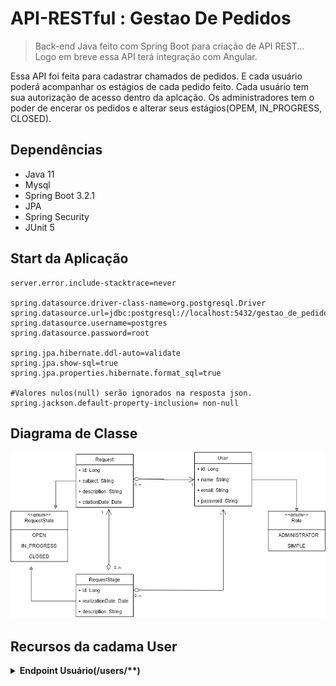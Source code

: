 # API-RESTful : Gestao De Pedidos
> Back-end Java feito com Spring Boot para criação de API REST... Logo em breve essa API terá integração com Angular.

Essa API foi feita para cadastrar chamados de pedidos. E cada usuário poderá acompanhar os estágios de cada pedido feito. Cada usuário tem sua autorização de acesso dentro da aplcação. Os administradores tem o poder de encerar os pedidos e alterar seus estágios(OPEM, IN_PROGRESS, CLOSED).

## Dependências
- Java 11
- Mysql
- Spring Boot 3.2.1
- JPA
- Spring Security
- JUnit 5

## Start da Aplicação
```
server.error.include-stacktrace=never

spring.datasource.driver-class-name=org.postgresql.Driver
spring.datasource.url=jdbc:postgresql://localhost:5432/gestao_de_pedidos
spring.datasource.username=postgres
spring.datasource.password=root

spring.jpa.hibernate.ddl-auto=validate
spring.jpa.show-sql=true
spring.jpa.properties.hibernate.format_sql=true

#Valores nulos(null) serão ignorados na resposta json.
spring.jackson.default-property-inclusion= non-null
```
## Diagrama de Classe
![alt text](https://github.com/JeffersonLuizCruz/API-RESTful-GestaoDePedidos/blob/main/API-RESTful-GestaoDePedidos/src/main/resources/tamplate/diagrama-class.png)

## Recursos da cadama User

<details>
<summary><strong> Endpoint Usuário(/users/**)</strong></summary>

### Rota[POST]
- Salvar Usuário.
[POST] http://localhost:8080/users/

#### Body:
```
{
    "name": "Hugo",
    "email": "hugo@gmail.com",
    "password": "123456789",
    "role": "SIMPLE"
}
```
### Rota[PUT]
- Editar Usuário.
[PUT] http://localhost:8080/users/1

#### Body:
```
{
    "name": "Hugo",
    "email": "hugo@gmail.com",
    "password": "1234hugo", //Edite Password
    "role": "ADMINISTRATOR"
}
```

### Rota[GET]
- Listar Usuário por id .
[GET] http://localhost:8080/users/1

#### Response:
```
{
    "id": 1,
    "name": "Hugo",
    "email": "hugo@gmail.com",
    "role": "ADMINISTRATOR"
}
```
### Rota[GET]
- Lista Páginada de Usuários
[GET] http://localhost:8080/users/

#### Response:
```
{
    "totalElements": 10,
    "pageSize": 10,
    "totalPages": 1,
    "elements": [
        {
            "id": 1,
            "name": "hugo",
            "email": "hugo@gmail.com",
            "role": "ADMINISTRATOR"
        },
        {
            "id": 2,
            "name": "jeff",
            "email": "jeff@gmail.com",
            "role": "SIMPLE"
        },
} ...
```
</details>
